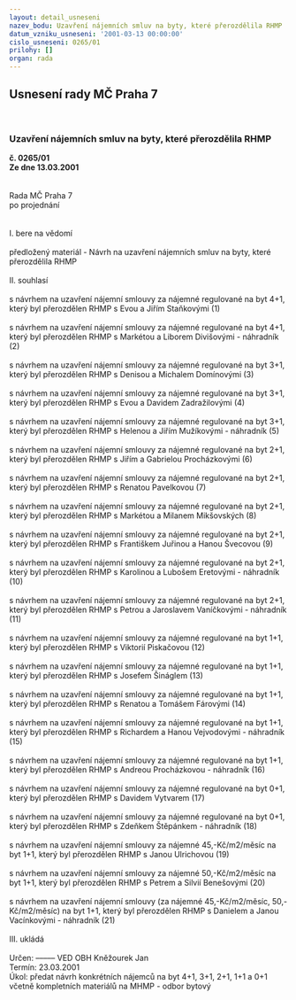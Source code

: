 ```yaml
---
layout: detail_usneseni
nazev_bodu: Uzavření nájemních smluv na byty, které přerozdělila RHMP
datum_vzniku_usneseni: '2001-03-13 00:00:00'
cislo_usneseni: 0265/01
prilohy: []
organ: rada
---
```

<div id="ucUsn_pList" class="usn">
	<span><h2>Usnesení rady MČ Praha 7 </h2>
<br></span><div class="standBody">
<span><h3>Uzavření nájemních smluv na byty, které přerozdělila RHMP</h3></span><div class="center">
		<strong>č. 0265/01</strong><br>
	</div>
<div class="center">
		<strong>Ze dne 13.03.2001</strong><br><br>
	</div>
<br>Rada MČ Praha 7<br>po projednání<br><br><br>I.	bere na vědomí<br><br> předložený materiál - Návrh na uzavření nájemních smluv na byty, které přerozdělila RHMP<br><br>II.	souhlasí <br><br>s návrhem na uzavření nájemní smlouvy za nájemné regulované na byt 4+1, který byl přerozdělen RHMP s Evou a Jiřím Staňkovými (1)<br><br>s návrhem na uzavření nájemní smlouvy za nájemné regulované na byt 4+1, který byl přerozdělen RHMP s Markétou a Liborem Divišovými - náhradník (2)<br><br>s návrhem na uzavření nájemní smlouvy za nájemné regulované na byt 3+1, který byl přerozdělen RHMP s Denisou a Michalem Domínovými (3)<br><br>s návrhem na uzavření nájemní smlouvy za nájemné regulované na byt 3+1, který byl přerozdělen RHMP s Evou a Davidem Zadražilovými (4)<br><br>s návrhem na uzavření nájemní smlouvy za nájemné regulované na byt 3+1, který byl přerozdělen RHMP s Helenou a Jiřím Mužíkovými - náhradník (5)<br><br>s  návrhem na uzavření nájemní smlouvy za nájemné regulované na byt 2+1, který byl přerozdělen RHMP s Jiřím a Gabrielou Procházkovými (6)<br><br>s návrhem na uzavření nájemní smlouvy za nájemné regulované na byt 2+1, který byl přerozdělen RHMP s Renatou Pavelkovou (7)<br><br>s návrhem na uzavření nájemní smlouvy za nájemné regulované na byt 2+1, který byl přerozdělen RHMP s Markétou a Milanem Mikšovských (8)<br><br>s návrhem na uzavření nájemní smlouvy za nájemné regulované na byt 2+1, který byl přerozdělen RHMP s Františkem  Juřinou a Hanou Švecovou (9)<br><br>s návrhem na uzavření nájemní smlouvy za nájemné regulované na byt 2+1, který byl přerozdělen RHMP s Karolinou a Lubošem Eretovými - náhradník (10)<br><br> s návrhem na uzavření nájemní smlouvy za nájemné regulované na byt 2+1, který byl přerozdělen RHMP s Petrou a Jaroslavem Vaníčkovými  - náhradník (11)<br><br>s návrhem na uzavření nájemní smlouvy za nájemné regulované na byt 1+1, který  byl přerozdělen RHMP s Viktorií  Piskačovou (12)<br><br> s návrhem na uzavření nájemní smlouvy za nájemné regulované na byt 1+1, který byl přerozdělen RHMP s Josefem Šináglem (13)<br><br>s návrhem na uzavření nájemní smlouvy za nájemné regulované na byt 1+1, který byl přerozdělen RHMP s Renatou a Tomášem Fárovými (14)<br><br>s návrhem na uzavření nájemní smlouvy za nájemné regulované na byt 1+1, který byl přerozdělen RHMP s Richardem a Hanou Vejvodovými  - náhradník (15)<br><br>s návrhem na uzavření nájemní smlouvy za nájemné regulované na byt 1+1, který byl přerozdělen RHMP s Andreou  Procházkovou - náhradník (16)<br><br>s návrhem na uzavření nájemní smlouvy za nájemné regulované na byt 0+1, který byl přerozdělen RHMP s Davidem Vytvarem (17)<br><br>s návrhem na uzavření nájemní smlouvy za nájemné regulované na byt 0+1, který byl přerozdělen RHMP s Zdeňkem Štěpánkem - náhradník (18)<br><br>s návrhem na uzavření nájemní smlouvy  za nájemné 45,-Kč/m2/měsíc na byt 1+1, který byl přerozdělen RHMP s Janou Ulrichovou (19)<br><br>s návrhem na uzavření nájemní smlouvy za nájemné 50,-Kč/m2/měsíc na byt 1+1, který byl přerozdělen RHMP s Petrem a Silvií Benešovými (20)<br><br>s návrhem na uzavření nájemní smlouvy  (za nájemné 45,-Kč/m2/měsíc, 50,-Kč/m2/měsíc) na byt 1+1, který byl přerozdělen RHMP s Danielem a Janou Vacínkovými - náhradník (21)<br><br>III.	ukládá <br><br> Určen:	–––––	VED OBH Kněžourek Jan<br>Termín: 23.03.2001<br>Úkol:	předat návrh konkrétních nájemců na byt 4+1, 3+1, 2+1, 1+1 a 0+1 včetně kompletních materiálů na MHMP - odbor bytový<br> <br><br> <br>
</div>
</div>